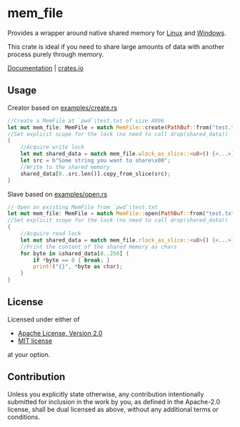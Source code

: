 # mem_file

Provides a wrapper around native shared memory for [Linux](http://man7.org/linux/man-pages/man7/shm_overview.7.html) and [Windows](http://lmgtfy.com/?q=shared+memory+windows).

This crate is ideal if you need to share large amounts of data with another process purely through memory.

[Documentation]() | [crates.io]()

 ## Usage

 Creator based on [examples/create.rs](examples/create.rs)
 ``` rust
 //Create a MemFile at `pwd`\test.txt of size 4096
 let mut mem_file: MemFile = match MemFile::create(PathBuf::from("test.txt"), 4096) {<...>};
 //Set explicit scope for the lock (no need to call drop(shared_data))
 {
     //Acquire write lock
     let mut shared_data = match mem_file.wlock_as_slice::<u8>() {<...>};
     let src = b"Some string you want to share\x00";
     //Write to the shared memory
     shared_data[0..src.len()].copy_from_slice(src);
 }
 ```

Slave based on [examples/open.rs](examples/open.rs)
 ``` rust
// Open an existing MemFile from `pwd`\test.txt
 let mut mem_file: MemFile = match MemFile::open(PathBuf::from("test.txt")) {<...>};
 //Set explicit scope for the lock (no need to call drop(shared_data))
 {
     //Acquire read lock
     let mut shared_data = match mem_file.rlock_as_slice::<u8>() {<...>};
     //Print the content of the shared memory as chars
     for byte in &shared_data[0..256] {
         if *byte == 0 { break; }
         print!("{}", *byte as char);
     }
 }
 ```

## License

Licensed under either of

 * [Apache License, Version 2.0](http://www.apache.org/licenses/LICENSE-2.0)
 * [MIT license](http://opensource.org/licenses/MIT)

at your option.

## Contribution

Unless you explicitly state otherwise, any contribution intentionally submitted
for inclusion in the work by you, as defined in the Apache-2.0 license, shall be
dual licensed as above, without any additional terms or conditions.
